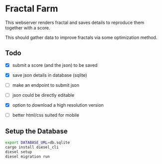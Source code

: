 # Fractal Farm

This webserver renders fractal and saves details to reproduce them
together with a score.

This should gather data to improve fractals via some optimization method.


## Todo

*   [x] submit a score (and the json) to be saved
*   [x] save json details in database (sqlite)
*   [ ] make an endpoint to submit json
*   [ ] json could be directly editable
*   [x] option to download a high resolution version
*   [ ] better html/css suited for mobile


## Setup the Database

```bash
export DATABASE_URL=db.sqlite
cargo install diesel_cli
diesel setup
diesel migration run
```

